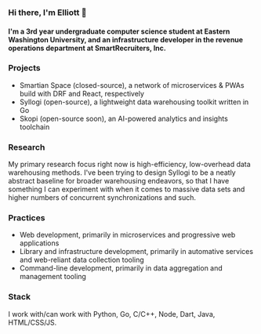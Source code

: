 ### Hi there, I'm Elliott 👋

#### I'm a 3rd year undergraduate computer science student at Eastern Washington University, and an infrastructure developer in the revenue operations department at SmartRecruiters, Inc.

### Projects

- Smartian Space (closed-source), a network of microservices & PWAs build with DRF and React, respectively
- Syllogi (open-source), a lightweight data warehousing toolkit written in Go
- Skopi (open-source soon), an AI-powered analytics and insights toolchain

### Research

My primary research focus right now is high-efficiency, low-overhead data warehousing methods. I've been trying to design Syllogi to be a neatly abstract baseline for broader warehousing endeavors, so that I have something I can experiment with when it comes to massive data sets and higher numbers of concurrent synchronizations and such.

### Practices

- Web development, primarily in microservices and progressive web applications
- Library and infrastructure development, primarily in automative services and web-reliant data collection tooling
- Command-line development, primarily in data aggregation and management tooling

### Stack

I work with/can work with Python, Go, C/C++, Node, Dart, Java, HTML/CSS/JS.
